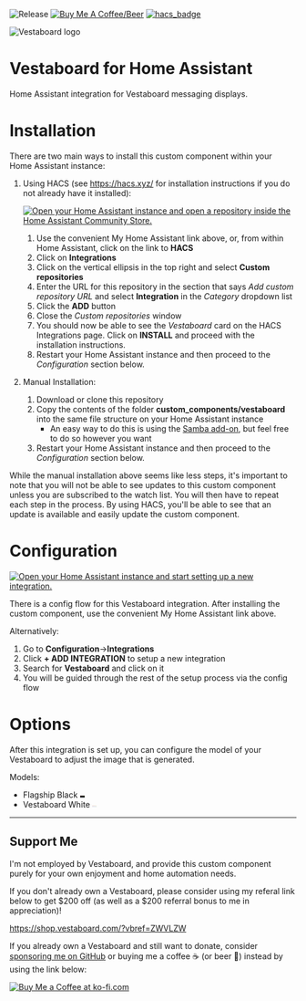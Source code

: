 ![Release](https://img.shields.io/github/v/release/natekspencer/hacs-vestaboard?style=for-the-badge)
[![Buy Me A Coffee/Beer](https://img.shields.io/badge/Buy_Me_A_☕/🍺-F16061?style=for-the-badge&logo=ko-fi&logoColor=white&labelColor=grey)](https://ko-fi.com/natekspencer)
[![hacs_badge](https://img.shields.io/badge/HACS-Custom-41BDF5.svg?style=for-the-badge)](https://github.com/hacs/integration)

<picture>
  <source media="(prefers-color-scheme: dark)" srcset="https://brands.home-assistant.io/vestaboard/dark_logo.png">
  <img alt="Vestaboard logo" src="https://brands.home-assistant.io/vestaboard/logo.png">
</picture>

# Vestaboard for Home Assistant

Home Assistant integration for Vestaboard messaging displays.

# Installation

There are two main ways to install this custom component within your Home Assistant instance:

1. Using HACS (see https://hacs.xyz/ for installation instructions if you do not already have it installed):

   [![Open your Home Assistant instance and open a repository inside the Home Assistant Community Store.](https://my.home-assistant.io/badges/hacs_repository.svg)](https://my.home-assistant.io/redirect/hacs_repository/?owner=natekspencer&repository=hacs-vestaboard&category=integration)

   1. Use the convenient My Home Assistant link above, or, from within Home Assistant, click on the link to **HACS**
   2. Click on **Integrations**
   3. Click on the vertical ellipsis in the top right and select **Custom repositories**
   4. Enter the URL for this repository in the section that says _Add custom repository URL_ and select **Integration** in the _Category_ dropdown list
   5. Click the **ADD** button
   6. Close the _Custom repositories_ window
   7. You should now be able to see the _Vestaboard_ card on the HACS Integrations page. Click on **INSTALL** and proceed with the installation instructions.
   8. Restart your Home Assistant instance and then proceed to the _Configuration_ section below.

2. Manual Installation:
   1. Download or clone this repository
   2. Copy the contents of the folder **custom_components/vestaboard** into the same file structure on your Home Assistant instance
      - An easy way to do this is using the [Samba add-on](https://www.home-assistant.io/getting-started/configuration/#editing-configuration-via-sambawindows-networking), but feel free to do so however you want
   3. Restart your Home Assistant instance and then proceed to the _Configuration_ section below.

While the manual installation above seems like less steps, it's important to note that you will not be able to see updates to this custom component unless you are subscribed to the watch list. You will then have to repeat each step in the process. By using HACS, you'll be able to see that an update is available and easily update the custom component.

# Configuration

[![Open your Home Assistant instance and start setting up a new integration.](https://my.home-assistant.io/badges/config_flow_start.svg)](https://my.home-assistant.io/redirect/config_flow_start/?domain=vestaboard)

There is a config flow for this Vestaboard integration. After installing the custom component, use the convenient My Home Assistant link above.

Alternatively:

1. Go to **Configuration**->**Integrations**
2. Click **+ ADD INTEGRATION** to setup a new integration
3. Search for **Vestaboard** and click on it
4. You will be guided through the rest of the setup process via the config flow

# Options

After this integration is set up, you can configure the model of your Vestaboard to adjust the image that is generated.

Models:

- Flagship Black
  ![Flagship Black Connected](images/connected.svg)
- Vestaboard White
  ![Vestaboard White Connected](images/connected-white.svg)

---

## Support Me

I'm not employed by Vestaboard, and provide this custom component purely for your own enjoyment and home automation needs.

If you don't already own a Vestaboard, please consider using my referal link below to get $200 off (as well as a $200 referral bonus to me in appreciation)!

https://shop.vestaboard.com/?vbref=ZWVLZW

If you already own a Vestaboard and still want to donate, consider [sponsoring me on GitHub](https://github.com/sponsors/natekspencer) or buying me a coffee ☕ (or beer 🍺) instead by using the link below:

<a href='https://ko-fi.com/Y8Y57F59S' target='_blank'><img height='36' style='border:0px;height:36px;' src='https://storage.ko-fi.com/cdn/kofi1.png?v=3' border='0' alt='Buy Me a Coffee at ko-fi.com' /></a>
